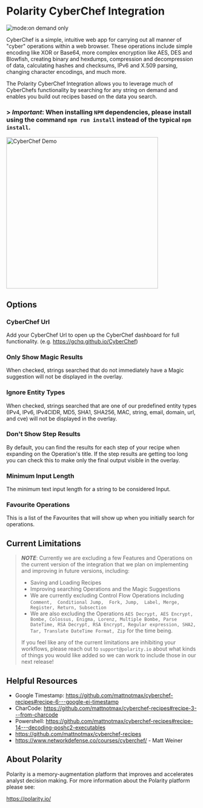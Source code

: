 # Polarity CyberChef Integration

![mode:on demand only](https://img.shields.io/badge/mode-on%20demand%20only-blue.svg)

CyberChef is a simple, intuitive web app for carrying out all manner of "cyber" operations within a web browser. These operations include simple encoding like XOR or Base64, more complex encryption like AES, DES and Blowfish, creating binary and hexdumps, compression and decompression of data, calculating hashes and checksums, IPv6 and X.509 parsing, changing character encodings, and much more.

The Polarity CyberChef Integration allows you to leverage much of CyberChefs functionality by searching for any string on demand and enables you build out recipes based on the data you search.

### > ***Important***: **When installing `NPM` dependencies, please install using the command `npm run install` instead of the typical `npm install`.**

<img src="./assets/cyberchef-demo.gif" alt="CyberChef Demo"  width="400" />

## Options

### CyberChef Url
Add your CyberChef Url to open up the CyberChef dashboard for full functionality. (e.g. https://gchq.github.io/CyberChef)

### Only Show Magic Results
When checked, strings searched that do not immediately have a Magic suggestion will not be displayed in the overlay.

### Ignore Entity Types
When checked, strings searched that are one of our predefined entity types (IPv4, IPv6, IPv4CIDR, MD5, SHA1, SHA256, MAC, string, email, domain, url, and cve) will not be displayed in the overlay.

### Don't Show Step Results
By default, you can find the results for each step of your recipe when expanding on the Operation's title. If the step results are getting too long you can check this to make only the final output visible in the overlay.

### Minimum Input Length
The minimum text input length for a string to be considered Input.

### Favourite Operations
This is a list of the Favourites that will show up when you initially search for operations.

## Current Limitations
> ***NOTE***: Currently we are excluding a few Features and Operations on the current version of the integration that we plan on implementing and improving in future versions, including:
> 
> - Saving and Loading Recipes
> - Improving searching Operations and the Magic Suggestions
> - We are currently excluding Control Flow Operations including `Comment,  Conditional Jump,  Fork, Jump,  Label, Merge, Register, Return, Subsection`
> - We are also excluding the Operations `AES Decrypt, AES Encrypt, Bombe, Colossus, Enigma, Lorenz, Multiple Bombe, Parse DateTime, RSA Decrypt, RSA Encrypt, Regular expression, SHA2, Tar, Translate DateTime Format, Zip` for the time being. 
> 
> If you feel like any of the current limitations are inhibiting your workflows, please reach out to `support@polarity.io` about what kinds of things you would like added so we can work to include those in our next release!

## Helpful Resources
- Google Timestamp:  https://github.com/mattnotmax/cyberchef-recipes#recipe-6---google-ei-timestamp
- CharCode: https://github.com/mattnotmax/cyberchef-recipes#recipe-3---from-charcode
- Powershell: https://github.com/mattnotmax/cyberchef-recipes#recipe-14---decoding-poshc2-executables
- https://github.com/mattnotmax/cyberchef-recipes
- https://www.networkdefense.co/courses/cyberchef/ - Matt Weiner 

## About Polarity

Polarity is a memory-augmentation platform that improves and accelerates analyst decision making.  For more information about the Polarity platform please see:

https://polarity.io/
